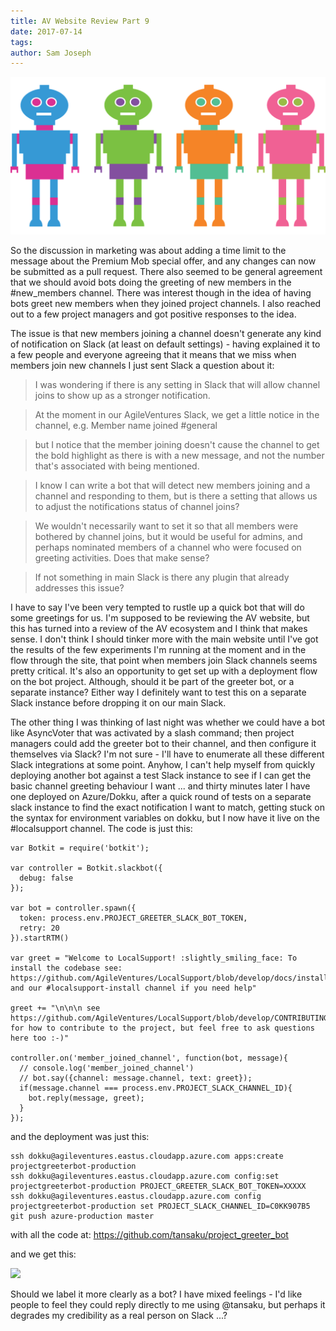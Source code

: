 ```yaml
---
title: AV Website Review Part 9
date: 2017-07-14
tags: 
author: Sam Joseph
---
```


![robots](/images/robots.png)

So the discussion in marketing was about adding a time limit to the message about the Premium Mob special offer, and any changes can now be submitted as a pull request.  There also seemed to be general agreement that we should avoid bots doing the greeting of new members in the #new_members channel.  There was interest though in the idea of having bots greet new members when they joined project channels.  I also reached out to a few project managers and got positive responses to the idea.

The issue is that new members joining a channel doesn't generate any kind of notification on Slack (at least on default settings) - having explained it to a few people and everyone agreeing that it means that we miss when members join new channels I just sent Slack a question about it:

> I was wondering if there is any setting in Slack that will allow channel joins to show up as a stronger notification.

> At the moment in our AgileVentures Slack, we get a little notice in the channel, e.g. Member name joined #general

> but I notice that the member joining doesn't cause the channel to get the bold highlight as there is with a new message, and not the number that's associated with being mentioned.

> I know I can write a bot that will detect new members joining and a channel and responding to them, but is there a setting that allows us to adjust the notifications status of channel joins?

> We wouldn't necessarily want to set it so that all members were bothered by channel joins, but it would be useful for admins, and perhaps nominated members of a channel who were focused on greeting activities.  Does that make sense?

> If not something in main Slack is there any plugin that already addresses this issue?

I have to say I've been very tempted to rustle up a quick bot that will do some greetings for us.  I'm supposed to be reviewing the AV website, but this has turned into a review of the AV ecosystem and I think that makes sense.  I don't think I should tinker more with the main website until I've got the results of the few experiments I'm running at the moment and in the flow through the site, that point when members join Slack channels seems pretty critical.  It's also an opportunity to get set up with a deployment flow on the bot project.  Although, should it be part of the greeter bot, or a separate instance?  Either way I definitely want to test this on a separate Slack instance before dropping it on our main Slack.

The other thing I was thinking of last night was whether we could have a bot like AsyncVoter that was activated by a slash command; then project managers could add the greeter bot to their channel, and then configure it themselves via Slack?  I'm not sure - I'll have to enumerate all these different Slack integrations at some point.  Anyhow, I can't help myself from quickly deploying another bot against a test Slack instance to see if I can get the basic channel greeting behaviour I want ... and thirty minutes later I have one deployed on Azure/Dokku, after a quick round of tests on a separate slack instance to find the exact notification I want to match, getting stuck on the syntax for environment variables on dokku, but I now have it live on the #localsupport channel.  The code is just this:

```
var Botkit = require('botkit');

var controller = Botkit.slackbot({
  debug: false
});

var bot = controller.spawn({
  token: process.env.PROJECT_GREETER_SLACK_BOT_TOKEN,
  retry: 20
}).startRTM()

var greet = "Welcome to LocalSupport! :slightly_smiling_face: To install the codebase see: https://github.com/AgileVentures/LocalSupport/blob/develop/docs/installation.md#installation and our #localsupport-install channel if you need help"

greet += "\n\n\n see https://github.com/AgileVentures/LocalSupport/blob/develop/CONTRIBUTING.md for how to contribute to the project, but feel free to ask questions here too :-)"

controller.on('member_joined_channel', function(bot, message){
  // console.log('member_joined_channel')
  // bot.say({channel: message.channel, text: greet});
  if(message.channel === process.env.PROJECT_SLACK_CHANNEL_ID){
    bot.reply(message, greet);
  }
});
```

and the deployment was just this:

```
ssh dokku@agileventures.eastus.cloudapp.azure.com apps:create projectgreeterbot-production
ssh dokku@agileventures.eastus.cloudapp.azure.com config:set projectgreeterbot-production PROJECT_GREETER_SLACK_BOT_TOKEN=XXXXX
ssh dokku@agileventures.eastus.cloudapp.azure.com config projectgreeterbot-production set PROJECT_SLACK_CHANNEL_ID=C0KK907B5
git push azure-production master
```

with all the code at: https://github.com/tansaku/project_greeter_bot

and we get this:

![](https://www.dropbox.com/s/tunznnlxylbjteo/Screenshot%202017-07-14%2010.32.58.png?dl=1)

Should we label it more clearly as a bot?  I have mixed feelings - I'd like people to feel they could reply directly to me using @tansaku, but perhaps it degrades my credibility as a real person on Slack ...?
